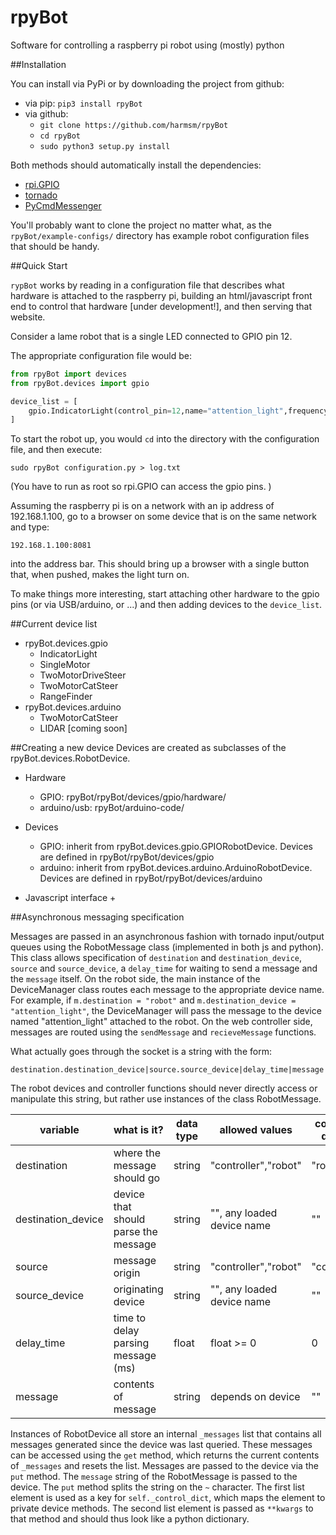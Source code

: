 rpyBot
=======

Software for controlling a raspberry pi robot using (mostly) python

##Installation

You can install via PyPi or by downloading the project from github:

 * via pip: `pip3 install rpyBot`
 * via github:
   + `git clone https://github.com/harmsm/rpyBot`
   + `cd rpyBot`
   + `sudo python3 setup.py install`

Both methods should automatically install the dependencies:

 * [rpi.GPIO](https://sourceforge.net/p/raspberry-gpio-python/wiki/BasicUsage/)
 * [tornado](http://www.tornadoweb.org/en/stable/)
 * [PyCmdMessenger](https://github.com/harmsm/PyCmdMessenger)

You'll probably want to clone the project no matter what, as the
`rpyBot/example-configs/` directory has example robot configuration files that
should be handy.


##Quick Start

`rypBot` works by reading in a configuration file that describes what hardware 
is attached to the raspberry pi, building an html/javascript front end to control
that hardware [under development!], and then serving that website.  

Consider a lame robot that is a single LED connected to GPIO pin 12. 

The appropriate configuration file would be:
  
```python
from rpyBot import devices
from rpyBot.devices import gpio

device_list = [ 
    gpio.IndicatorLight(control_pin=12,name="attention_light",frequency=1,duty_cycle=50),
]
```

To start the robot up, you would `cd` into the directory with the configuration 
file, and then execute:

`sudo rpyBot configuration.py > log.txt`

(You have to run as root so rpi.GPIO can access the gpio pins. )

Assuming the raspberry pi is on a network with an ip address of 192.168.1.100, 
go to a browser on some device that is on the same network and type:

`192.168.1.100:8081`

into the address bar. This should bring up a browser with a single button that, 
when pushed, makes the light turn on.  

To make things more interesting, start attaching other hardware to the gpio pins
(or via USB/arduino, or ...) and then adding devices to the `device_list`.

##Current device list

 * rpyBot.devices.gpio
   + IndicatorLight
   + SingleMotor
   + TwoMotorDriveSteer
   + TwoMotorCatSteer
   + RangeFinder
 * rpyBot.devices.arduino
   + TwoMotorCatSteer
   + LIDAR [coming soon]
 
##Creating a new device
Devices are created as subclasses of the rpyBot.devices.RobotDevice.

 * Hardware
   + GPIO: rpyBot/rpyBot/devices/gpio/hardware/
   + arduino/usb: rpyBot/arduino-code/

 * Devices
   + GPIO: inherit from rpyBot.devices.gpio.GPIORobotDevice. Devices are 
     defined in rpyBot/rpyBot/devices/gpio
   + arduino: inherit from rpyBot.devices.arduino.ArduinoRobotDevice. Devices
     are defined in rpyBot/rpyBot/devices/arduino
 * Javascript interface
   + 
   
##Asynchronous messaging specification

Messages are passed in an asynchronous fashion with tornado input/output 
queues using the RobotMessage class (implemented in both js and python). This
class allows specification of `destination` and `destination_device`,
`source` and `source_device`, a `delay_time` for waiting to send a
message and the `message` itself.  On the robot side, the main instance of
the DeviceManager class routes each message to the appropriate device name. 
For example, if `m.destination = "robot"` and `m.destination_device = 
"attention_light"`, the DeviceManager will pass the message to the device named
"attention_light" attached to the robot.  On the web controller side, messages
are routed using the `sendMessage` and `recieveMessage` functions. 

What actually goes through the socket is a string with the form:

    destination.destination_device|source.source_device|delay_time|message

The robot devices and controller functions should never directly access or
manipulate this string, but rather use instances of the class RobotMessage.

variable | what is it? | data type | allowed values | controller default | robot default 
-------- | ----------- | --------- | -------------- | ------------------ | -------------
destination | where the message should go | string | "controller","robot" | "robot" | "controller"
destination_device | device that should parse the message | string | "", any loaded device name | "" | ""
source | message origin | string | "controller","robot" | "controller" | "robot" 
source_device | originating device | string | "", any loaded device name | "" | ""
delay_time | time to delay parsing message (ms) | float | float >= 0 | 0 | 0
message | contents of message | string | depends on device | "" | "" 

Instances of RobotDevice all store an internal `_messages` list that contains all
messages generated since the device was last queried.  These messages can be 
accessed using the `get` method, which returns the current contents of `_messages`
and resets the list.  Messages are passed to the device via the `put` method.  The
`message` string of the RobotMessage is passed to the device. The `put` method 
splits the string on the `~` character.  The first list element is used as a key
for `self._control_dict`, which maps the element to private device methods.  The
second list element is passed as `**kwargs` to that method and should thus look
like a python dictionary.

